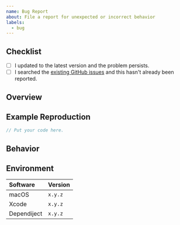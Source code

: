 ```yaml
---
name: Bug Report
about: File a report for unexpected or incorrect behavior
labels:
  - bug
---
```


## Checklist

- [ ] I updated to the latest version and the problem persists.
- [ ] I searched the [existing GitHub issues][1] and this hasn't already been reported.

## Overview

<!--
    Give a brief summary of the issue.
-->

## Example Reproduction

<!-- 
    Give a short code example that causes this problem. Don't paste the code from your app exactly
    as-is; instead, try to isolate the problem and provide a short code sample that still runs into
    the same issue.
-->

```swift
// Put your code here.
```

## Behavior

<!--
    What did you expect to happen and how does the actual behavior differ?
-->

## Environment

<!--
    Replace the entries in the table below with the actual versions you're using.
-->

| Software    | Version |
|:------------|:--------|
| macOS       | `x.y.z` |
| Xcode       | `x.y.z` |
| Dependiject | `x.y.z` |

<!--
    If you're using CocoaPods, add the following line to the table:
        | CocoaPods   | `x.y.z` |
-->

<!--
    If the problem pertains to the documentation server, add the following lines to the table:
        | NodeJS      | `x.y.z` |
        | yarn        | `x.y.z` |
-->

[1]: https://github.com/Tiny-Home-Consulting/Dependiject/issues?q=is%3Aissue
